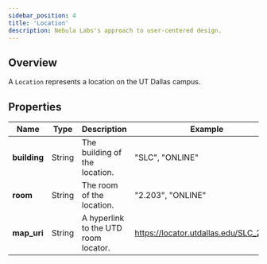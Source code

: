 ```yaml
---
sidebar_position: 4
title: 'Location'
description: Nebula Labs's approach to user-centered design.
---
```


## Overview

A `Location` represents a location on the UT Dallas campus.

## Properties

| Name         | Type   | Description                          | Example                                |
| ------------ | ------ | ------------------------------------ | -------------------------------------- |
| **building** | String | The building of the location.        | "SLC", "ONLINE"                        |
| **room**     | String | The room of the location.            | "2.203", "ONLINE"                      |
| **map_uri**  | String | A hyperlink to the UTD room locator. | https://locator.utdallas.edu/SLC_2.203 |
